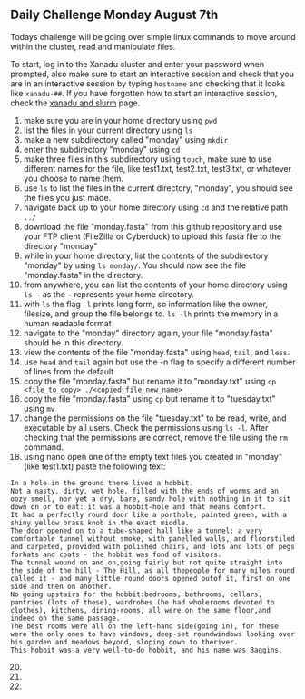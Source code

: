 ## Daily Challenge Monday August 7th 

Todays challenge will be going over simple linux commands to move around within the cluster, read and manipulate files. 

To start, log in to the Xanadu cluster and enter your password when prompted, also make sure to start an interactive session and check that you are in an interactive session by typing `hostname` and checking that it looks like `xanadu-##`. If you have forgotten how to start an interactive session, check the [xanadu and slurm](xanadu_and_slurm.md) page. 

1. make sure you are in your home directory using  `pwd`
2. list the files in your current directory using `ls`
3. make a new subdirectory called "monday" using `mkdir`
4. enter the subdirectory "monday" using `cd`
5. make three files in this subdirectory using `touch`, make sure to use different names for the file, like test1.txt, test2.txt, test3.txt, or whatever you choose to name them.
6. use `ls` to list the files in the current directory, "monday", you should see the files you just made. 
8. navigate back up to your home directory using `cd` and the relative path `../`
9. download the file "monday.fasta" from this github repository and use your FTP client (FileZilla or Cyberduck) to upload this fasta file to the directory "monday"
10. while in your home directory, list the contents of the subdirectory "monday" by using `ls monday/`. You should now see the file "monday.fasta" in the directory.
11. from anywhere, you can list the contents of your home directory using `ls ~` as the `~` represents your home directory.
12. with `ls` the flag `-l` prints long form, so information like the owner, filesize, and group the file belongs to. `ls -lh` prints the memory in a human readable format
13. navigate to the "monday" directory again, your file "monday.fasta" should be in this directory.
14. view the contents of the file "monday.fasta" using `head`, `tail`, and `less`.
15. use `head` and `tail` again but use the -n flag to specify a different number of lines from the default
16. copy the file "monday.fasta" but rename it to "monday.txt" using `cp <file_to_copy> ./<copied_file_new_name>`
17. copy the file "monday.fasta" using `cp` but rename it to "tuesday.txt" using `mv`
18. change the permissions on the file "tuesday.txt" to be read, write, and executable by all users. Check the permissions using `ls -l`. After checking that the permissions are correct, remove the file using the `rm` command.
19. using nano open one of the empty text files you created in "monday" (like test1.txt) paste the following text:

```
In a hole in the ground there lived a hobbit.
Not a nasty, dirty, wet hole, filled with the ends of worms and an oozy smell, nor yet a dry, bare, sandy hole with nothing in it to sit down on or to eat: it was a hobbit-hole and that means comfort.
It had a perfectly round door like a porthole, painted green, with a shiny yellow brass knob in the exact middle.
The door opened on to a tube-shaped hall like a tunnel: a very comfortable tunnel without smoke, with panelled walls, and floorstiled and carpeted, provided with polished chairs, and lots and lots of pegs forhats and coats - the hobbit was fond of visitors.
The tunnel wound on and on,going fairly but not quite straight into the side of the hill - The Hill, as all thepeople for many miles round called it - and many little round doors opened outof it, first on one side and then on another.
No going upstairs for the hobbit:bedrooms, bathrooms, cellars, pantries (lots of these), wardrobes (he had wholerooms devoted to clothes), kitchens, dining-rooms, all were on the same floor,and indeed on the same passage.
The best rooms were all on the left-hand side(going in), for these were the only ones to have windows, deep-set roundwindows looking over his garden and meadows beyond, sloping down to theriver.
This hobbit was a very well-to-do hobbit, and his name was Baggins.
```
20. 
21. 
22. 
